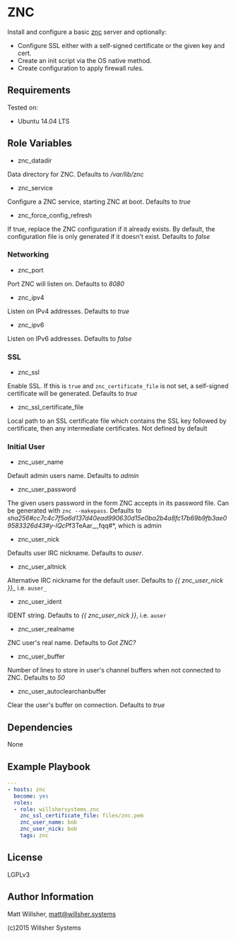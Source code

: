 ZNC
===

Install and configure a basic [znc](http://znc.in) server and optionally:

* Configure SSL either with a self-signed certificate or the given key and cert.
* Create an init script via the OS native method.
* Create configuration to apply firewall rules.

Requirements
------------

Tested on:

* Ubuntu 14.04 LTS

Role Variables
--------------

* znc_datadir

Data directory for ZNC. Defaults to  */var/lib/znc*

* znc_service

Configure a ZNC service, starting ZNC at boot. Defaults to *true*

* znc_force_config_refresh

If true, replace the ZNC configuration if it already exists. By default, the
configuration file is only generated if it doesn't exist. Defaults to *false*

### Networking

* znc_port

Port ZNC will listen on. Defaults to *8080*

* znc_ipv4

Listen on IPv4 addresses. Defaults to *true*

* znc_ipv6

Listen on IPv6 addresses. Defaults to *false*

### SSL

* znc_ssl

Enable SSL. If this is `true` and `znc_certificate_file` is not set, a
self-signed certificate will be generated. Defaults to *true*

* znc_ssl_certificate_file

Local path to an SSL certificate file which contains the SSL key followed by
certificate, then any intermediate certificates. Not defined by default

### Initial User

* znc_user_name

Default admin users name. Defaults to *admin*

* znc_user_password

The given users password in the form ZNC accepts in its password file. Can be
generated with `znc --makepass`. Defaults to
*sha256#cc7c4c7f5a6d137d40ead990630d15e0ba2b4a8fc17b69b9fb3ae09583326d43#y-lQcP*f3TeAar_,,fqq#*,
which is admin

* znc_user_nick

Defaults user IRC nickname. Defaults to *auser*.

* znc_user_altnick

Alternative IRC nickname for the default user. Defaults to *{{ znc_user_nick }}_*
i.e. `auser_`

* znc_user_ident

IDENT string. Defaults to *{{ znc_user_nick }}*, i.e. `auser`

* znc_user_realname

ZNC user's real name. Defaults to *Got ZNC?*

* znc_user_buffer

Number of lines to store in user's channel buffers when not connected to ZNC.
Defaults to *50*

* znc_user_autoclearchanbuffer

Clear the user's buffer on connection. Defaults to *true*

Dependencies
------------

None

Example Playbook
----------------

```yaml
---
- hosts: znc
  become: yes
  roles:
  - role: willshersystems.znc
    znc_ssl_certificate_file: files/znc.pem
    znc_user_name: bob
    znc_user_nick: bob
    tags: znc
```

License
-------

LGPLv3

Author Information
------------------

Matt Willsher, matt@willsher.systems

(c)2015 Willsher Systems
